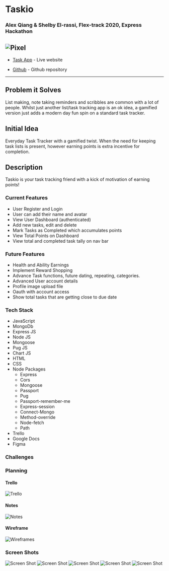 # Taskio

### Alex Qiang & Shelby El-rassi, Flex-track 2020, Express Hackathon

![Pixel](public/images/bolt.png)
-----

* [Task App]( https://sleepy-falls-92191.herokuapp.com/) - Live website

* [Github](https://github.com/Shelby219/express_hackathon) - Github repository

-----

## Problem it Solves

List making, note taking reminders and scribbles are common with a lot of people. Whilst just another list/task tracking app is an ok idea, a gamified version just adds a modern day fun spin on a standard task tracker.

## Initial Idea

Everyday Task Tracker with a gamified twist. When the need for keeping task lists is present, however earning points is extra incentive for completion. 

## Description

Taskio is your task tracking friend with a kick of motivation of earning points! 


### Current Features

- User Register and Login
- User can add their name and avatar
- View User Dashboard (authenticated)
- Add new tasks, edit and delete
- Mark Tasks as Completed which accumulates points
- View Total Points on Dashboard
- View total and completed task tally on nav bar

### Future Features

- Health and Ability Earnings
- Implement Reward Shopping
- Advance Task functions, future dating, repeating, categories.
- Advanced User account details
- Profile image upload file
- Oauth with account access
- Show total tasks that are getting close to due date 

### Tech Stack

- JavaScript
- MongoDb
- Express JS
- Node JS
- Mongoose
- Pug JS
- Chart JS
- HTML
- CSS
- Node Packages
    - Express
    - Cors
    - Mongoose
    - Passport
    - Pug
    - Passport-remember-me
    - Express-session
    - Connect-Mongo
    - Method-override
    - Node-fetch
    - Path
- Trello
- Google Docs
- Figma 


### Challenges

### Planning

#### Trello
![Trello](docs/Trello.png)

#### Notes
![Notes](docs/Notes.png)

#### Wireframe
![Wireframes](docs/Wireframe.png)

### Screen Shots
![Screen Shot](docs/shot1.png)
![Screen Shot](docs/shot2.png)
![Screen Shot](docs/shot3.png)
![Screen Shot](docs/shot4.png)
![Screen Shot](docs/shot5.png)


